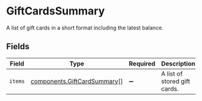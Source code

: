 # GiftCardsSummary

A list of gift cards in a short format including the latest balance.


## Fields

| Field                                                                      | Type                                                                       | Required                                                                   | Description                                                                |
| -------------------------------------------------------------------------- | -------------------------------------------------------------------------- | -------------------------------------------------------------------------- | -------------------------------------------------------------------------- |
| `items`                                                                    | [components.GiftCardSummary](../../models/components/giftcardsummary.md)[] | :heavy_minus_sign:                                                         | A list of stored gift cards.                                               |